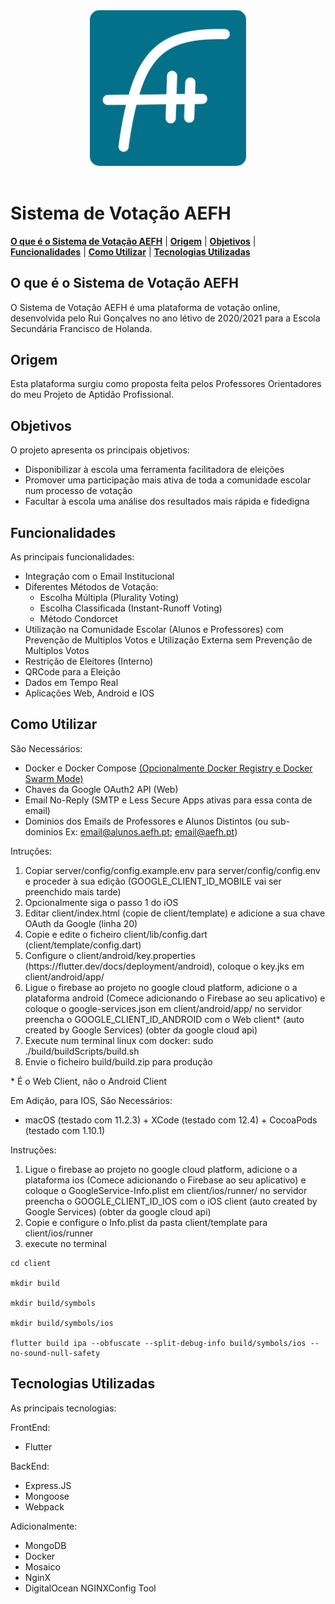 <div align="center">
    <img alt="AEFH Logo" src="client/assets/icon.svg" width="250" style="border-radius: 15px">
</div>
<br />

# Sistema de Votação AEFH

[**O que é o Sistema de Votação AEFH**](#o-que-é-o-sistema-de-votação-aefh)
| [**Origem**](#origem)
| [**Objetivos**](#objetivos)
| [**Funcionalidades**](#funcionalidades)
| [**Como Utilizar**](#como-utilizar)
| [**Tecnologias Utilizadas**](#tecnologias-utilizadas)

## O que é o Sistema de Votação AEFH

O Sistema de Votação AEFH é uma plataforma de votação online, desenvolvida pelo Rui Gonçalves no ano létivo de 2020/2021 para a Escola Secundária Francisco de Holanda.

## Origem

Esta plataforma surgiu como proposta feita pelos Professores Orientadores do meu Projeto de Aptidão Profissional.

## Objetivos

O projeto apresenta os principais objetivos:

- Disponibilizar à escola uma ferramenta facilitadora de eleições
- Promover uma participação mais ativa de toda a comunidade escolar num processo de votação
- Facultar à escola uma análise dos resultados mais rápida e fidedigna

## Funcionalidades

As principais funcionalidades:

- Integração com o Email Institucional
- Diferentes Métodos de Votação:
  - Escolha Múltipla (Plurality Voting)
  - Escolha Classificada (Instant-Runoff Voting)
  - Método Condorcet
- Utilização na Comunidade Escolar (Alunos e Professores) com Prevenção de Multiplos Votos e Utilização Externa sem Prevenção de Multiplos Votos
- Restrição de Eleitores (Interno)
- QRCode para a Eleição
- Dados em Tempo Real
- Aplicações Web, Android e IOS

## Como Utilizar

São Necessários:

- Docker e Docker Compose [(Opcionalmente Docker Registry e Docker Swarm Mode)](https://docs.docker.com/engine/swarm/stack-deploy/)
- Chaves da Google OAuth2 API (Web)
- Email No-Reply (SMTP e Less Secure Apps ativas para essa conta de email)
- Dominios dos Emails de Professores e Alunos Distintos (ou sub-dominios Ex: email@alunos.aefh.pt; email@aefh.pt)

Intruções:

<ol>
    <li>Copiar server/config/config.example.env para server/config/config.env e proceder à sua edição (GOOGLE_CLIENT_ID_MOBILE vai ser preenchido mais tarde)</li>
    <li>Opcionalmente siga o passo 1 do iOS</li>
    <li>Editar client/index.html (copie de client/template) e adicione a sua chave OAuth da Google (linha 20)</li>
    <li>Copie e edite o ficheiro client/lib/config.dart (client/template/config.dart)</li>
    <li>Configure o client/android/key.properties (https://flutter.dev/docs/deployment/android), coloque o key.jks em client/android/app/</li>
    <li>Ligue o firebase ao projeto no google cloud platform, adicione o a plataforma android (Comece adicionando o Firebase ao seu aplicativo) e coloque o google-services.json em client/android/app/ no servidor preencha o GOOGLE_CLIENT_ID_ANDROID com o Web client* (auto created by Google Services) (obter da google cloud api)</li>
    <li>Execute num terminal linux com docker: sudo ./build/buildScripts/build.sh</li>
    <li>Envie o ficheiro build/build.zip para produção</li>
</ol>

\* É o Web Client, não o Android Client

Em Adição, para IOS, São Necessários:

- macOS (testado com 11.2.3) + XCode (testado com 12.4) + CocoaPods (testado com 1.10.1)

Instruções:

<ol>
    <li>Ligue o firebase ao projeto no google cloud platform, adicione o a plataforma ios (Comece adicionando o Firebase ao seu aplicativo) e coloque o GoogleService-Info.plist em client/ios/runner/ no servidor preencha o GOOGLE_CLIENT_ID_IOS com o iOS client (auto created by Google Services) (obter da google cloud api)</li>
    <li>Copie e configure o Info.plist da pasta client/template para client/ios/runner</li>
    <li>execute no terminal</li>
</ol>

    cd client

    mkdir build

    mkdir build/symbols

    mkdir build/symbols/ios

    flutter build ipa --obfuscate --split-debug-info build/symbols/ios --no-sound-null-safety

## Tecnologias Utilizadas

As principais tecnologias:

FrontEnd:

- Flutter

BackEnd:

- Express.JS
- Mongoose
- Webpack

Adicionalmente:

- MongoDB
- Docker
- Mosaico
- NginX
- DigitalOcean NGINXConfig Tool
